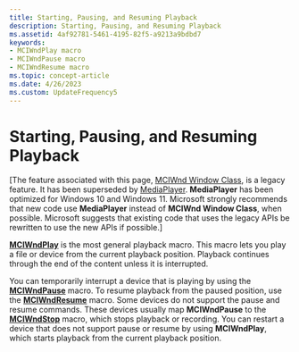 ```yaml
---
title: Starting, Pausing, and Resuming Playback
description: Starting, Pausing, and Resuming Playback
ms.assetid: 4af92781-5461-4195-82f5-a9213a9bdbd7
keywords:
- MCIWndPlay macro
- MCIWndPause macro
- MCIWndResume macro
ms.topic: concept-article
ms.date: 4/26/2023
ms.custom: UpdateFrequency5
---
```


# Starting, Pausing, and Resuming Playback

\[The feature associated with this page, [MCIWnd Window Class](/windows/win32/multimedia/mciwnd-window-class), is a legacy feature. It has been superseded by [MediaPlayer](/uwp/api/Windows.Media.Playback.MediaPlayer). **MediaPlayer** has been optimized for Windows 10 and Windows 11. Microsoft strongly recommends that new code use **MediaPlayer** instead of **MCIWnd Window Class**, when possible. Microsoft suggests that existing code that uses the legacy APIs be rewritten to use the new APIs if possible.\]

[**MCIWndPlay**](/windows/desktop/api/Vfw/nf-vfw-mciwndplay) is the most general playback macro. This macro lets you play a file or device from the current playback position. Playback continues through the end of the content unless it is interrupted.

You can temporarily interrupt a device that is playing by using the [**MCIWndPause**](/windows/desktop/api/Vfw/nf-vfw-mciwndpause) macro. To resume playback from the paused position, use the [**MCIWndResume**](/windows/desktop/api/Vfw/nf-vfw-mciwndresume) macro. Some devices do not support the pause and resume commands. These devices usually map **MCIWndPause** to the [**MCIWndStop**](/windows/desktop/api/Vfw/nf-vfw-mciwndstop) macro, which stops playback or recording. You can restart a device that does not support pause or resume by using **MCIWndPlay**, which starts playback from the current playback position.

 

 




